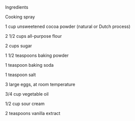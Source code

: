 Ingredients

Cooking spray

1 cup unsweetened cocoa powder (natural or Dutch process)

2 1/2 cups all-purpose flour

2 cups sugar

1 1/2 teaspoons baking powder

1 teaspoon baking soda

1 teaspoon salt

3 large eggs, at room temperature

3/4 cup vegetable oil

1/2 cup sour cream

2 teaspoons vanilla extract
